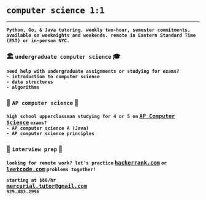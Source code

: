 <head>
    <link rel="icon" type="image/ico" href="favicon.ico">
    <link rel="icon" type="image/ico" href="images/favicon.ico">
</head>
<style>
h1 {
    font-size: 25px;
}
body {
    background-image: url('images/gold-watercolor.jpg');
    background-repeat: no-repeat;
    background-position: center;
    background-size: 2150px 2150px;
}
a { 
	font-family: Consolas,monaco,monospace; 
}
</style>

# **`computer science 1:1`**

---

**`Python, Go, & Java tutoring. weekly two-hour, semester commitments. available on weeknights and weekends. remote in Eastern Standard Time (EST) or in-person NYC.`**

### 🏛️ **`undergraduate computer science`** ‍🎓

**`need help with undergraduate assignments or studying for exams?`**  
**`- introduction to computer science`**  
**`- data structures`**  
**`- algorithms`**

### 🏫 **`AP computer science`** 🏡

**`high school upperclassman studying for 4 or 5 on` [AP Computer Science](https://apcentral.collegeboard.org/courses/ap-computer-science-a/exam) `exams?`**  
**`- AP computer science A (Java)`**  
**`- AP computer science principles`**

### ‍💼 **`interview prep`** 🧙

**`looking for remote work? let's practice` [hackerrank.com](https://www.hackerrank.com) `or` [leetcode.com](https://leetcode.com) `problems together!`**

**`starting at $80/hr`**  
**<mercurial.tutor@gmail.com>**  
**`929.483.2996`**